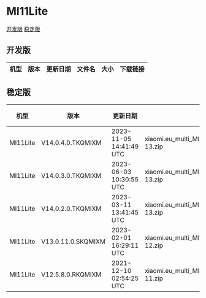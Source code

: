# MI11Lite
[开发版](#开发版)  [稳定版](#稳定版)
## 开发版
| 机型 | 版本 | 更新日期 | 文件名 | 大小 | 下载链接 |
| ---- | ---- | ---- | ---- | ---- | ---- |
## 稳定版
| 机型 | 版本 | 更新日期 | 文件名 | 大小 | 下载链接 |
| ---- | ---- | ---- | ---- | ---- | ---- |
| MI11Lite | V14.0.4.0.TKQMIXM | 2023-11-05 14:41:49 UTC | xiaomi.eu_multi_MI11Lite_V14.0.4.0.TKQMIXM_v14-13.zip | 4.0 GB | [SourceForge](https://sourceforge.net/projects/xiaomi-eu-multilang-miui-roms/files/xiaomi.eu/MIUI-STABLE-RELEASES/MIUIv14/xiaomi.eu_multi_MI11Lite_V14.0.4.0.TKQMIXM_v14-13.zip/download) |
| MI11Lite | V14.0.3.0.TKQMIXM | 2023-06-03 10:30:55 UTC | xiaomi.eu_multi_MI11Lite_V14.0.3.0.TKQMIXM_v14-13.zip | 4.0 GB | [SourceForge](https://sourceforge.net/projects/xiaomi-eu-multilang-miui-roms/files/xiaomi.eu/MIUI-STABLE-RELEASES/MIUIv14/xiaomi.eu_multi_MI11Lite_V14.0.3.0.TKQMIXM_v14-13.zip/download) |
| MI11Lite | V14.0.2.0.TKQMIXM | 2023-03-11 13:41:45 UTC | xiaomi.eu_multi_MI11Lite_V14.0.2.0.TKQMIXM_v14-13.zip | 4.0 GB | [SourceForge](https://sourceforge.net/projects/xiaomi-eu-multilang-miui-roms/files/xiaomi.eu/MIUI-STABLE-RELEASES/MIUIv14/xiaomi.eu_multi_MI11Lite_V14.0.2.0.TKQMIXM_v14-13.zip/download) |
| MI11Lite | V13.0.11.0.SKQMIXM | 2023-02-01 16:29:11 UTC | xiaomi.eu_multi_MI11Lite_V13.0.11.0.SKQMIXM_v13-12.zip | 3.8 GB | [SourceForge](https://sourceforge.net/projects/xiaomi-eu-multilang-miui-roms/files/xiaomi.eu/MIUI-STABLE-RELEASES/MIUIv13/xiaomi.eu_multi_MI11Lite_V13.0.11.0.SKQMIXM_v13-12.zip/download) |
| MI11Lite | V12.5.8.0.RKQMIXM | 2021-12-10 02:54:25 UTC | xiaomi.eu_multi_MI11Lite_V12.5.8.0.RKQMIXM_v12-11.zip | 3.1 GB | [SourceForge](https://sourceforge.net/projects/xiaomi-eu-multilang-miui-roms/files/xiaomi.eu/MIUI-STABLE-RELEASES/MIUIv12/xiaomi.eu_multi_MI11Lite_V12.5.8.0.RKQMIXM_v12-11.zip/download) |
